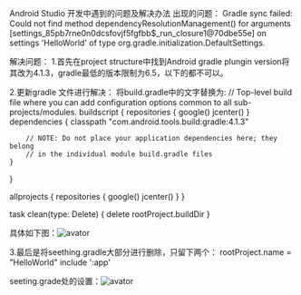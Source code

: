Android Studio 开发中遇到的问题及解决办法
出现的问题：
Gradle sync failed: Could not find method dependencyResolutionManagement() for arguments [settings_85pb7rne0n0dcsfovjf5fgfbb$_run_closure1@70dbe55e] on settings 'HelloWorld' of type org.gradle.initialization.DefaultSettings. 

解决问题：
1.首先在project structure中找到Android gradle plungin version将其改为4.1.3，gradle最低的版本限制为6.5，以下的都不可以。

2.更新gradle 文件进行解决：
将build.gradle中的文字替换为:
// Top-level build file where you can add configuration options common to all sub-projects/modules.
buildscript {
    repositories {
        google()
        jcenter()
    }
    dependencies {
        classpath "com.android.tools.build:gradle:4.1.3"

        // NOTE: Do not place your application dependencies here; they belong
        // in the individual module build.gradle files
    }

}

allprojects {
    repositories {
        google()
        jcenter()
    }
}

task clean(type: Delete) {
    delete rootProject.buildDir
}

具体如下图：![avator](https://kjimg10.360buyimg.com/ott/jfs/t1/143277/37/29407/68677/63287bd9Ee4dd37ab/1dbaa815db530c24.png)



3.最后是将seething.gradle大部分进行删除，只留下两个：
rootProject.name = "HelloWorld"
include ':app'

seeting.grade处的设置：![avator](https://kjimg10.360buyimg.com/ott/jfs/t1/105104/2/31522/8388/63287c56E18b25efc/7839e426df1a66b5.png)

